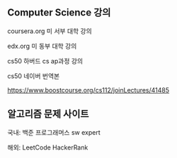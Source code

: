 ## Computer Science 강의

coursera.org  미 서부 대학 강의

edx.org 미 동부 대학 강의

cs50 하버드 cs ap과정 강의



cs50 네이버 번역본

https://www.boostcourse.org/cs112/joinLectures/41485



## 알고리즘 문제 사이트

국내: 백준 프로그래머스 sw expert

해외: LeetCode HackerRank